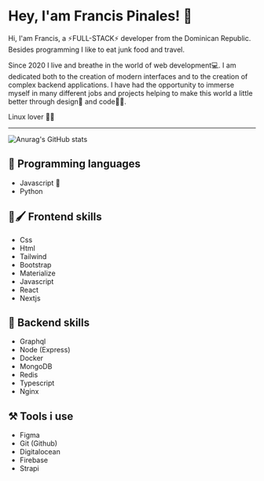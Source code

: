 # Hey, I'am Francis Pinales! 🤙

Hi, I'am Francis, a ⚡FULL-STACK⚡ developer from the Dominican Republic. Besides programming I like to eat junk food and travel.

Since 2020 I live and breathe in the world of web development💻. I am dedicated both to the creation of modern interfaces and to the creation of complex backend applications. I have had the opportunity to immerse myself in many different jobs and projects helping to make this world a little better through design🎨 and code🐱‍💻.

Linux lover 💖🐧

---

![Anurag's GitHub stats](https://github-readme-stats.vercel.app/api?username=francis560&show_icons=true&theme=radical)

## 💛 Programming languages

* Javascript 💖
* Python

## 🎨🖌️ Frontend skills

* Css
* Html
* Tailwind
* Bootstrap
* Materialize
* Javascript
* React 
* Nextjs

## 🤖 Backend skills

* Graphql
* Node (Express)
* Docker
* MongoDB
* Redis
* Typescript
* Nginx

## ⚒️ Tools i use

* Figma
* Git (Github)
* Digitalocean
* Firebase
* Strapi
